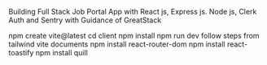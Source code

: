 Building Full Stack Job Portal App with React js, Express js. Node js, Clerk Auth and Sentry with Guidance of GreatStack

npm create vite@latest
cd client
npm install
npm run dev
follow steps from tailwind vite documents
npm install react-router-dom
npm install react-toastify
npm install quill
